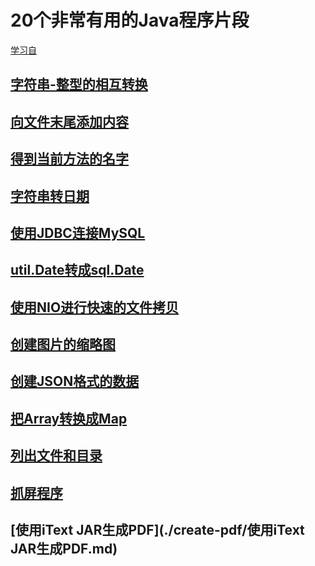 # 20个非常有用的Java程序片段

[学习自](https://zhuanlan.zhihu.com/p/27855397)

## [字符串-整型的相互转换](./string-convert-int/字符串-整型的相互转换.md)

## [向文件末尾添加内容](./add-content-to-EOF/向文件末尾添加内容.md)

## [得到当前方法的名字](./get-current-method-name/得到当前方法的名字.md)

## [字符串转日期](./string-convert-date/字符串转日期.md)

## [使用JDBC连接MySQL](./jdbc-connect-mysql/使用JDBC连接MySQL.md)

## [util.Date转成sql.Date](./util-date-convert-sql-date/util.Date转成sql.Date.md)

## [使用NIO进行快速的文件拷贝](./copy-file-by-NIO/使用NIO进行快速的文件拷贝.md)

## [创建图片的缩略图](./thumbnail/创建图片的缩略图.md)

## [创建JSON格式的数据](./json/创建JSON格式的数据.md)

## [把Array转换成Map](./array-convert-map/把Array转换成Map.md)

## [列出文件和目录](./list-file-and-directory/列出文件和目录.md)

## [抓屏程序](./capture-screen/抓屏程序.md)

## [使用iText JAR生成PDF](./create-pdf/使用iText JAR生成PDF.md)
